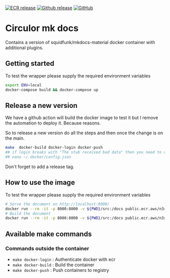 [![ECR release](https://img.shields.io/badge/ECR-circulor_mkdocs-green)](https://gallery.ecr.aws/circulor/circulor_mkdocs)
[![Github release](https://img.shields.io/github/v/release/circulor/circulor_mkdocs)](https://github.com/circulor/circulor_mkdocs/releases)
[![GitHub](https://img.shields.io/github/license/circulor/circulor_mkdocs)](https://github.com/circulor/circulor_mkdocs?tab=MIT-1-ov-file#readme)

# Circulor mk docs

Contains a version of squidfunk/mkdocs-material docker container with additional plugins.

## Getting started

To test the wrapper please supply the required environment variables

```bash
export ENV=local
docker-compose build && docker-compose up
```

## Release a new version

We have a github action will build the docker image to test it but I remove the automation to deploy it. Because reasons.

So to release a new version do all the steps and then once the change is on the main.

```bash
make  docker-build docker-login docker-push
## if login breaks with "The stub received bad data" then you need to disable credstore https://stackoverflow.com/questions/60807697/docker-login-error-storing-credentials-the-stub-received-bad-data
## nano ~/.docker/config.json
```

Don't forget to add a release tag.


## How to use the image

To test the wrapper please supply the required environment variables

```bash
# Serve the document on http://localhost:8000/
docker run --rm -it -p 8000:8000 -v ${PWD}/src:/docs public.ecr.aws/n3x3n4v5/circulor_mkdocs:latest
# Build the document
docker run --rm -it -p 8000:8000 -v ${PWD}/src:/docs public.ecr.aws/n3x3n4v5/circulor_mkdocs:latest build
```

## Available make commands

### Commands outside the container

- `make docker-login` : Authenticate docker with ecr
- `make docker-build` : Build the container
- `make docker-push`  : Push containers to registry
